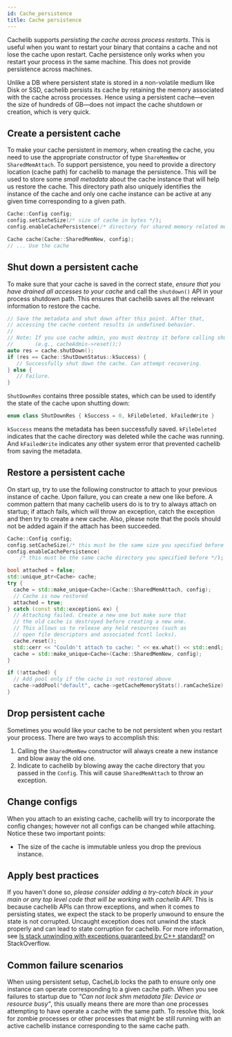```yaml
---
id: Cache_persistence
title: Cache persistence
---
```


Cachelib supports *persisting the cache across process restarts*. This is useful when you want to restart your binary that contains a  cache and not lose the cache upon restart.  Cache persistence only works when you restart your process in the same machine. This does not provide persistence across machines.

Unlike a DB where persistent state is stored in a non-volatile medium like Disk or SSD, cachelib persists its cache by retaining the memory associated with the cache across processes. Hence using a persistent cache&mdash;even the size of hundreds of GB&mdash;does not impact the cache shutdown or creation, which is very quick.

## Create a persistent cache

To make your cache persistent in memory, when creating the cache, you need to use the appropriate constructor of type `ShareMemNew` or `SharedMemAttach`. To support persistence, you  need to provide a directory location (cache path) for cachelib to manage the persistence. This will be used to store some *small metadata* about the cache instance that will help us restore the cache. This directory path also uniquely identifies the instance of the cache and only one cache instance can be active at any given time corresponding to a given path.


```cpp
Cache::Config config;
config.setCacheSize(/* size of cache in bytes */);
config.enableCachePersistence(/* directory for shared memory related metadata */);

Cache cache(Cache::SharedMemNew, config);
// ... Use the cache
```

## Shut down a persistent cache

To make sure that your cache is saved in the correct state, *ensure that you have drained all accesses to your cache* and call the `shutdown()` API in your process shutdown path. This ensures that cachelib saves all the relevant information to restore the cache.


```cpp
// Save the metadata and shut down after this point. After that,
// accessing the cache content results in undefined behavior.
//
// Note: If you use cache admin, you must destroy it before calling shutdown
//       (e.g., cacheAdmin->reset();)
auto res = cache.shutDown();
if (res == Cache::ShutDownStatus::kSuccess) {
   // Successfully shut down the cache. Can attempt recovering.
} else {
   // Failure.
}
```


`ShutDownRes` contains three possible states, which can be used to identify the state of the cache upon shutting down:


```cpp
enum class ShutDownRes { kSuccess = 0, kFileDeleted, kFailedWrite }
```


`kSuccess` means the metadata has been successfully saved. `kFileDeleted` indicates that the cache directory was deleted while the cache was running. And `kFailedWrite` indicates any other system error that prevented cachelib from saving the metadata.

## Restore a persistent cache

On start up, try to use the following constructor to attach to your previous instance of cache. Upon failure, you can create a new one like before. A common pattern that many cachelib users do is to try to always attach on startup; if attach fails, which will throw an exception, catch the exception and then try to create a new cache. Also, please note that the pools should not be added again if the attach has been succeeded.


```cpp
Cache::Config config;
config.setCacheSize(/* this must be the same size you specified before */);
config.enableCachePersistence(
    /* this must be the same cache directory you specified before */);

bool attached = false;
std::unique_ptr<Cache> cache;
try {
  cache = std::make_unique<Cache>(Cache::SharedMemAttach, config);
  // Cache is now restored
  attached = true;
} catch (const std::exception& ex) {
  // Attaching failed. Create a new one but make sure that
  // the old cache is destroyed before creating a new one.
  // This allows us to release any held resources (such as
  // open file descriptors and associated fcntl locks).
  cache.reset();
  std::cerr << "Couldn't attach to cache: " << ex.what() << std::endl;
  cache = std::make_unique<Cache>(Cache::SharedMemNew, config);
}

if (!attached) {
  // Add pool only if the cache is not restored above
  cache->addPool("default", cache->getCacheMemoryStats().ramCacheSize);
}
```


## Drop persistent cache

Sometimes you would like your cache to be not persistent when you restart your process. There are two ways to accomplish this:

1. Calling the `SharedMemNew` constructor will always create a new instance and blow away the old one.
2. Indicate to cachelib by blowing away the cache directory that you passed in the `Config`. This will cause `SharedMemAttach` to throw an exception.

## Change configs

When you attach to an existing cache, cachelib will try to incorporate the config changes; however not all configs can be changed while attaching. Notice these two important points:

* The size of the cache is immutable unless you drop the previous instance.

## Apply best practices

If you haven't done so, *please consider adding a try-catch block in your main or any top level code that will be working with cachelib API*. This is because cachelib APIs can throw exceptions, and when it comes to persisting states, we expect the stack to be properly unwound to ensure the state is not corrupted. Uncaught exception does not unwind the stack properly and can lead to state corruption for cachelib. For more information, see [Is stack unwinding with exceptions guaranteed by C++ standard?](https://stackoverflow.com/questions/39962999/is-stack-unwinding-with-exceptions-guaranteed-by-c-standard) on StackOverflow.

## Common failure scenarios

When using persistent setup, CacheLib locks the path to ensure only one instance can operate corresponding to a given cache path. When you see failures to startup due to *"Can not lock shm metadata file: Device or resource busy"*, this usually means there are more than one processes attempting to have operate a cache with the same path. To resolve this, look for zombie processes or other processes that might be still running with an active cachelib instance corresponding to the same cache path.
